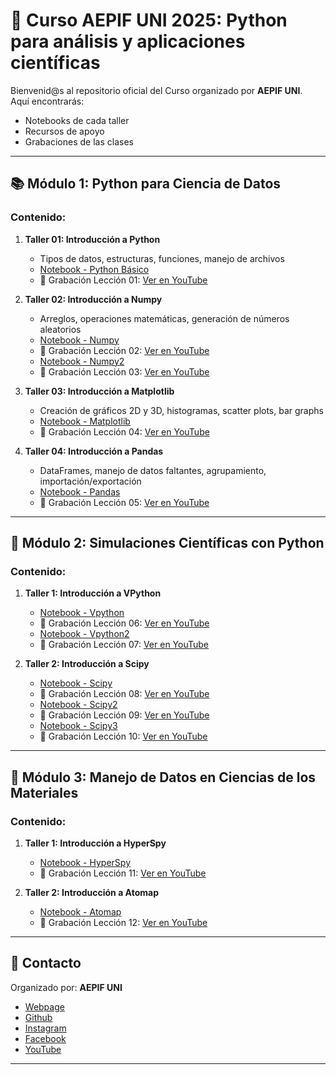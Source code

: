 # 🐍 Curso AEPIF UNI 2025: Python para análisis y aplicaciones científicas

Bienvenid@s al repositorio oficial del Curso organizado por **AEPIF UNI**.  
Aquí encontrarás:
- Notebooks de cada taller
- Recursos de apoyo
- Grabaciones de las clases

---

## 📚 Módulo 1: Python para Ciencia de Datos

### Contenido:
1. **Taller 01: Introducción a Python**
   - Tipos de datos, estructuras, funciones, manejo de archivos
   - [Notebook - Python Básico](https://github.com/aepifuni/Curso2025_PythonParaAnalisisCientifico/blob/main/M1_%20Introducci%C3%B3n%20a%20Python%20para%20ciencia%20de%20datos%201/1_IntroPy.ipynb)
   - 🎥 Grabación Lección 01: [Ver en YouTube](https://www.youtube.com/watch?v=HDvvBrR03aY)

2. **Taller 02: Introducción a Numpy**
   - Arreglos, operaciones matemáticas, generación de números aleatorios
   - [Notebook - Numpy](https://github.com/aepifuni/Curso2025_PythonParaAnalisisCientifico/blob/main/M1_%20Introducci%C3%B3n%20a%20Python%20para%20ciencia%20de%20datos%201/2_Python_Numpy__didactico.ipynb)
   - 🎥 Grabación Lección 02: [Ver en YouTube](https://www.youtube.com/watch?v=rfvZ2wqzq08)
   - [Notebook - Numpy2](https://github.com/aepifuni/Curso2025_PythonParaAnalisisCientifico/blob/main/M1_%20Introducci%C3%B3n%20a%20Python%20para%20ciencia%20de%20datos%201/2__Python_Numpy__didactico2.ipynb)
   - 🎥 Grabación Lección 03: [Ver en YouTube](https://www.youtube.com/watch?v=rfvZ2wqzq08)

3. **Taller 03: Introducción a Matplotlib**
   - Creación de gráficos 2D y 3D, histogramas, scatter plots, bar graphs
   - [Notebook - Matplotlib](https://github.com/aepifuni/Curso2025_PythonParaAnalisisCientifico/blob/main/M1_%20Introducci%C3%B3n%20a%20Python%20para%20ciencia%20de%20datos%201/3__Python_Matplotlib__didactico.ipynb)
   - 🎥 Grabación Lección 04: [Ver en YouTube](https://www.youtube.com/watch?v=4PkUykUj1o4)

4. **Taller 04: Introducción a Pandas**
   - DataFrames, manejo de datos faltantes, agrupamiento, importación/exportación
   - [Notebook - Pandas](https://github.com/aepifuni/Curso2025_PythonParaAnalisisCientifico/blob/main/M1_%20Introducci%C3%B3n%20a%20Python%20para%20ciencia%20de%20datos%201/4._Python_Pandas.ipynb)
   - 🎥 Grabación Lección 05: [Ver en YouTube](https://www.youtube.com/watch?v=0KBEEuq4sqI)

---

## 🧠 Módulo 2: Simulaciones Científicas con Python

### Contenido:
1. **Taller 1: Introducción a VPython**
   - [Notebook - Vpython](https://github.com/aepifuni/Curso2025_PythonParaAnalisisCientifico/blob/main/M2_%20Aplicaciones%20Cient%C3%ADficas%202025/1_Vpython1.ipynb)
   - 🎥 Grabación Lección 06: [Ver en YouTube](https://www.youtube.com/watch?v=QcB-10ZcJZE)
   - [Notebook - Vpython2](https://github.com/aepifuni/Curso2025_PythonParaAnalisisCientifico/blob/main/M2_%20Aplicaciones%20Cient%C3%ADficas%202025/1_Vpython2.ipynb)
   - 🎥 Grabación Lección 07: [Ver en YouTube](https://www.youtube.com/watch?v=75DmkkFVnUw)

2. **Taller 2: Introducción a Scipy**
   - [Notebook - Scipy](https://github.com/aepifuni/Curso2025_PythonParaAnalisisCientifico/blob/main/M2_%20Aplicaciones%20Cient%C3%ADficas%202025/2_Scipy1.ipynb)
   - 🎥 Grabación Lección 08: [Ver en YouTube](https://www.youtube.com/watch?v=rddRHn1Keys)
   - [Notebook - Scipy2](https://github.com/aepifuni/Curso2025_PythonParaAnalisisCientifico/blob/main/M2_%20Aplicaciones%20Cient%C3%ADficas%202025/2_Scipy2.ipynb)
   - 🎥 Grabación Lección 09: [Ver en YouTube](https://www.youtube.com/watch?v=ETcESQx7zyA)
   - [Notebook - Scipy3](https://github.com/aepifuni/Curso2025_PythonParaAnalisisCientifico/blob/main/M2_%20Aplicaciones%20Cient%C3%ADficas%202025/2_Scipy3_Procesamiento%20de%20Se%C3%B1ales.ipynb)
   - 🎥 Grabación Lección 10: [Ver en YouTube](https://www.youtube.com/watch?v=jmUGdhMDOyk)
---

## 🧪 Módulo 3: Manejo de Datos en Ciencias de los Materiales

### Contenido:
1. **Taller 1: Introducción a HyperSpy**
   - [Notebook - HyperSpy](link_al_notebook_hyperspy)
   - 🎥 Grabación Lección 11: [Ver en YouTube](link_video_taller03)

2. **Taller 2: Introducción a Atomap**
   - [Notebook - Atomap](link_al_notebook_atomap)
   - 🎥 Grabación Lección 12: [Ver en YouTube](link_video_taller03)

---

## 📢 Contacto

Organizado por: **AEPIF UNI**  

* [Webpage](https://sites.google.com/view/aepif/) 
* [Github](https://github.com/aepifuni/) 
* [Instagram](https://www.instagram.com/aepif.uni/) 
* [Facebook](https://www.facebook.com/AEPIFUNI)
* [YouTube](https://www.youtube.com/channel/UCtervcDQNE3TZyDkBoMEqqw) 

---

